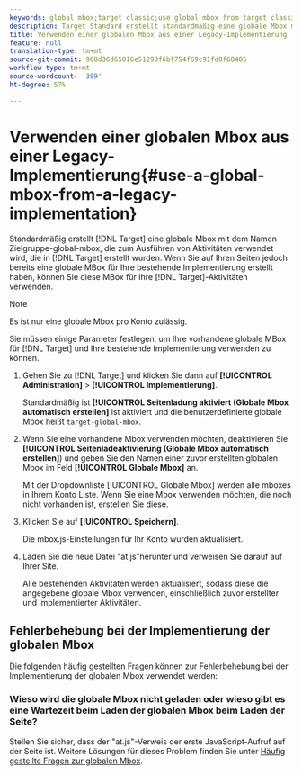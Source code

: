 ```yaml
---
keywords: global mbox;target classic;use global mbox from target classic
description: Target Standard erstellt standardmäßig eine globale Mbox mit der Bezeichnung „target-global-mbox“, die zum Ausführen von Aktivitäten verwendet wird, die in Target Standard erstellt wurden. Wenn Sie auf Ihren Seiten jedoch bereits eine globale MBox für Ihre bestehende Implementierung erstellt haben, können Sie diese MBox für Ihre Target Standard-Aktivitäten verwenden.
title: Verwenden einer globalen Mbox aus einer Legacy-Implementierung
feature: null
translation-type: tm+mt
source-git-commit: 968d36d65016e51290f6bf754f69c91fd8f68405
workflow-type: tm+mt
source-wordcount: '309'
ht-degree: 57%

---
```



# Verwenden einer globalen Mbox aus einer Legacy-Implementierung{#use-a-global-mbox-from-a-legacy-implementation}

Standardmäßig erstellt [!DNL Target] eine globale Mbox mit dem Namen Zielgruppe-global-mbox, die zum Ausführen von Aktivitäten verwendet wird, die in [!DNL Target] erstellt wurden. Wenn Sie auf Ihren Seiten jedoch bereits eine globale MBox für Ihre bestehende Implementierung erstellt haben, können Sie diese MBox für Ihre [!DNL Target]-Aktivitäten verwenden.

>[!NOTE]
>
>Es ist nur eine globale Mbox pro Konto zulässig.

Sie müssen einige Parameter festlegen, um Ihre vorhandene globale MBox für [!DNL Target] und Ihre bestehende Implementierung verwenden zu können.

1. Gehen Sie zu [!DNL Target] und klicken Sie dann auf **[!UICONTROL Administration]** > **[!UICONTROL Implementierung]**.

   Standardmäßig ist **[!UICONTROL Seitenladung aktiviert (Globale Mbox automatisch erstellen]** ist aktiviert und die benutzerdefinierte globale Mbox heißt `target-global-mbox`.

1. Wenn Sie eine vorhandene Mbox verwenden möchten, deaktivieren Sie **[!UICONTROL Seitenladeaktivierung (Globale Mbox automatisch erstellen]**) und geben Sie den Namen einer zuvor erstellten globalen Mbox im Feld **[!UICONTROL Globale Mbox]** an.

   Mit der Dropdownliste [!UICONTROL Globale Mbox] werden alle mboxes in Ihrem Konto Liste. Wenn Sie eine Mbox verwenden möchten, die noch nicht vorhanden ist, erstellen Sie diese.

1. Klicken Sie auf **[!UICONTROL Speichern]**.

   Die mbox.js-Einstellungen für Ihr Konto wurden aktualisiert.

1. Laden Sie die neue Datei &quot;at.js&quot;herunter und verweisen Sie darauf auf Ihrer Site.

   Alle bestehenden Aktivitäten werden aktualisiert, sodass diese die angegebene globale Mbox verwenden, einschließlich zuvor erstellter und implementierter Aktivitäten.

## Fehlerbehebung bei der Implementierung der globalen Mbox

Die folgenden häufig gestellten Fragen können zur Fehlerbehebung bei der Implementierung der globalen Mbox verwendet werden:

### Wieso wird die globale Mbox nicht geladen oder wieso gibt es eine Wartezeit beim Laden der globalen Mbox beim Laden der Seite?

Stellen Sie sicher, dass der &quot;at.js&quot;-Verweis der erste JavaScript-Aufruf auf der Seite ist. Weitere Lösungen für dieses Problem finden Sie unter [Häufig gestellte Fragen zur globalen Mbox](/help/c-implementing-target/c-implementing-target-for-client-side-web/c-target-atjs-faq/global-mbox-frequently-asked-questions.md).
